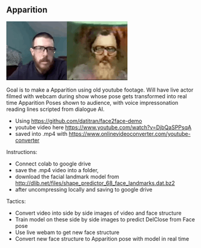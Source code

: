## Apparition

![](delclosekyle.gif)

Goal is to make a Apparition using old youtube footage. Will have live actor filmed with webcam during show whose pose gets transformed into real time Apparition Poses shown to audience, with voice impressonation reading lines scripted from dialogue AI. 


*   Using https://github.com/datitran/face2face-demo
*   youtube video here https://www.youtube.com/watch?v=DjbQaSPPsqA
*   saved into .mp4 with https://www.onlinevideoconverter.com/youtube-converter 



Instructions:
* Connect colab to google drive 
* save the .mp4 video into a folder, 
* download the facial landmark model from http://dlib.net/files/shape_predictor_68_face_landmarks.dat.bz2
* after uncompressing locally and saving to google drive 

Tactics:
* Convert video into side by side images of video and face structure
* Train model on these side by side images to predict DelClose from Face pose
* Use live webam to get new face structure
* Convert new face structure to Apparition pose with model in real time
